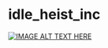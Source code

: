 # idle_heist_inc

[![IMAGE ALT TEXT HERE](https://img.youtube.com/vi/YOUTUBE_VIDEO_ID_HERE/0.jpg)](https://drive.google.com/file/d/19lw7FvmzXXYSupSI5TcD_Pw2Y45OzB2r/view?usp=sharing)
